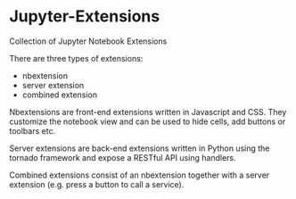 # Jupyter-Extensions
Collection of Jupyter Notebook Extensions

There are three types of extensions:
- nbextension
- server extension
- combined extension

Nbextensions are front-end extensions written in Javascript and CSS. They customize the notebook view and can be used to hide cells, add buttons or toolbars etc.

Server extensions are back-end extensions written in Python using the tornado framework and expose a RESTful API using handlers.

Combined extensions consist of an nbextension together with a server extension (e.g. press a button to call a service).
